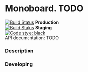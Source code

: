# Monoboard. TODO
[![Build Status](https://travis-ci.com/Monoboard/todo.svg?branch=master)](https://travis-ci.com/Monoboard/todo) **Production**\
[![Build Status](https://travis-ci.com/Monoboard/todo.svg?branch=staging)](https://travis-ci.com/Monoboard/todo) **Staging**\
[![Code style: black](https://img.shields.io/badge/code%20style-black-000000.svg)](https://github.com/psf/black)\
API documentation: TODO

### Description
### Developing
